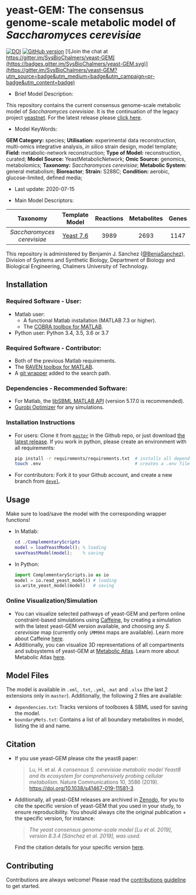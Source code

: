 # yeast-GEM: The consensus genome-scale metabolic model of _Saccharomyces cerevisiae_

[![DOI](https://zenodo.org/badge/52777598.svg)](https://zenodo.org/badge/latestdoi/52777598) [![GitHub version](https://badge.fury.io/gh/sysbiochalmers%2Fyeast-gem.svg)](https://badge.fury.io/gh/sysbiochalmers%2Fyeast-gem) [![Join the chat at https://gitter.im/SysBioChalmers/yeast-GEM](https://badges.gitter.im/SysBioChalmers/yeast-GEM.svg)](https://gitter.im/SysBioChalmers/yeast-GEM?utm_source=badge&utm_medium=badge&utm_campaign=pr-badge&utm_content=badge)

* Brief Model Description:

This repository contains the current consensus genome-scale metabolic model of _Saccharomyces cerevisiae_. It is the continuation of the legacy project [yeastnet](https://sourceforge.net/projects/yeast/). For the latest release please [click here](https://github.com/SysBioChalmers/yeast-GEM/releases).

* Model KeyWords:

**GEM Category:** species; **Utilisation:** experimental data reconstruction, multi-omics integrative analysis, _in silico_ strain design, model template; **Field:** metabolic-network reconstruction; **Type of Model:** reconstruction, curated; **Model Source:** YeastMetabolicNetwork; **Omic Source:** genomics, metabolomics; **Taxonomy:** _Saccharomyces cerevisiae_; **Metabolic System:** general metabolism; **Bioreactor**; **Strain:** S288C; **Condition:** aerobic, glucose-limited, defined media;

* Last update: 2020-07-15

* Main Model Descriptors:

|Taxonomy | Template Model | Reactions | Metabolites| Genes |
|:-------:|:--------------:|:---------:|:----------:|:-----:|
|_Saccharomyces cerevisiae_|[Yeast 7.6](https://sourceforge.net/projects/yeast/)|3989|2693|1147|

This repository is administered by Benjamín J. Sánchez ([@BenjaSanchez](https://github.com/benjasanchez)), Division of Systems and Synthetic Biology, Department of Biology and Biological Engineering, Chalmers University of Technology.

## Installation

### Required Software - User:

* Matlab user:
  * A functional Matlab installation (MATLAB 7.3 or higher).
  * The [COBRA toolbox for MATLAB](https://github.com/opencobra/cobratoolbox).
* Python user: Python 3.4, 3.5, 3.6 or 3.7

### Required Software - Contributor:

* Both of the previous Matlab requirements.
* The [RAVEN toolbox for MATLAB](https://github.com/SysBioChalmers/RAVEN).
* A [git wrapper](https://github.com/manur/MATLAB-git) added to the search path.

### Dependencies - Recommended Software:
* For Matlab, the [libSBML MATLAB API](https://sourceforge.net/projects/sbml/files/libsbml/MATLAB%20Interface/) (version 5.17.0 is recommended).
* [Gurobi Optimizer](http://www.gurobi.com/registration/download-reg) for any simulations.

### Installation Instructions
* For users: Clone it from [`master`](https://github.com/SysBioChalmers/yeast-GEM) in the Github repo, or just download [the latest release](https://github.com/SysBioChalmers/yeast-GEM/releases). If you work in python, please create an environment with all requirements:
  ```bash
  pip install -r requirements/requirements.txt  # installs all dependencies
  touch .env                                    # creates a .env file for locating the root
  ```
* For contributors: Fork it to your Github account, and create a new branch from [`devel`](https://github.com/SysBioChalmers/yeast-GEM/tree/devel).

## Usage

Make sure to load/save the model with the corresponding wrapper functions!
* In Matlab:
  ```matlab
  cd ./ComplementaryScripts
  model = loadYeastModel(); % loading
  saveYeastModel(model);    % saving
  ```
* In Python:
  ```python
  import ComplementaryScripts.io as io
  model = io.read_yeast_model() # loading
  io.write_yeast_model(model)   # saving
  ```

### Online Visualization/Simulation

* You can visualize selected pathways of yeast-GEM and perform online constraint-based simulations using [Caffeine](https://caffeine.dd-decaf.eu/interactive-map), by creating a simulation with the latest yeast-GEM version available, and choosing any _S. cerevisiae_ map (currently only `iMM904` maps are available). Learn more about Caffeine [here](https://caffeine.dd-decaf.eu).
* Additionally, you can visualize 3D representations of all compartments and subsystems of yeast-GEM at [Metabolic Atlas](https://metabolicatlas.org/explore/map-viewer/yeast8). Learn more about Metabolic Atlas [here](https://www.metabolicatlas.org/documentation).

## Model Files

The model is available in `.xml`, `.txt`, `.yml`, `.mat` and `.xlsx` (the last 2 extensions only in `master`). Additionally, the following 2 files are available:
* `dependencies.txt`: Tracks versions of toolboxes & SBML used for saving the model.
* `boundaryMets.txt`: Contains a list of all boundary metabolites in model, listing the id and name.

## Citation

* If you use yeast-GEM please cite the yeast8 paper:
  > Lu, H. et al. _A consensus S. cerevisiae metabolic model Yeast8 and its ecosystem for comprehensively probing cellular metabolism._ Nature Communications 10, 3586 (2019). https://doi.org/10.1038/s41467-019-11581-3.

* Additionally, all yeast-GEM releases are archived in [Zenodo](https://zenodo.org/badge/latestdoi/52777598), for you to cite the specific version of yeast-GEM that you used in your study, to ensure reproducibility. You should always cite the original publication + the specific version, for instance:
  > _The yeast consensus genome-scale model [Lu et al. 2019], version 8.3.4 [Sánchez et al. 2019], was used._

  Find the citation details for your specific version [here](https://zenodo.org/search?page=1&size=20&q=conceptrecid:%221494182%22&sort=-publication_date&all_versions=True).

## Contributing

Contributions are always welcome! Please read the [contributions guideline](https://github.com/SysBioChalmers/yeast-GEM/blob/master/.github/CONTRIBUTING.md) to get started.
